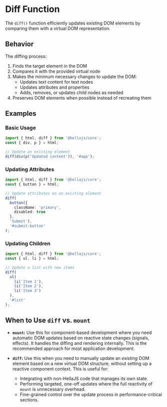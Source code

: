 # Diff Function

The `diff()` function efficiently updates existing DOM elements by comparing them with a virtual DOM representation.

## Behavior

The diffing process:
1. Finds the target element in the DOM
2. Compares it with the provided virtual node
3. Makes the minimum necessary changes to update the DOM:
   - Updates text content for text nodes
   - Updates attributes and properties
   - Adds, removes, or updates child nodes as needed
4. Preserves DOM elements when possible instead of recreating them

## Examples

### Basic Usage

```typescript
import { html, diff } from '@hellajs/core';
const { div, p } = html;

// Update an existing element
diff(div(p('Updated content')), '#app');
```

### Updating Attributes

```typescript
import { html, diff } from '@hellajs/core';
const { button } = html;

// Update attributes on an existing element
diff(
  button({ 
    className: 'primary', 
    disabled: true 
  }, 
  'Submit'),
  '#submit-button'
);
```

### Updating Children

```typescript
import { html, diff } from '@hellajs/core';
const { ul, li } = html;

// Update a list with new items
diff(
  ul(
    li('Item 1'),
    li('Item 2'),
    li('Item 3')
  ),
  '#list'
);
```

## When to Use `diff` vs. `mount`

-   **`mount`:** Use this for component-based development where you need automatic DOM updates based on reactive state changes (signals, effects). It handles the diffing and rendering internally. This is the recommended approach for most application development.

-   **`diff`:** Use this when you need to manually update an *existing* DOM element based on a new virtual DOM structure, without setting up a reactive component context. This is useful for:
    -   Integrating with non-HellaJS code that manages its own state.
    -   Performing targeted, one-off updates where the full reactivity of `mount` is unnecessary overhead.
    -   Fine-grained control over the update process in performance-critical sections.